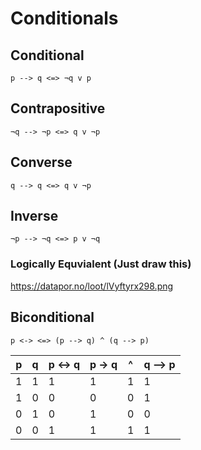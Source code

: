 # Conditionals 

## Conditional
```p --> q <=> ¬q v p```

## Contrapositive
```¬q --> ¬p <=> q v ¬p```

## Converse
```q --> q <=> q v ¬p```

## Inverse 
```¬p --> ¬q <=> p v ¬q```

### Logically Equvialent (Just draw this) 
https://datapor.no/loot/lVyftyrx298.png



## Biconditional
```p <-> <=> (p --> q) ^ (q --> p)```

|	p 	|	q	|  p <-> q  | p -> q |  	^     |  q --> p   |
|-------|-------|-----------|--------|------------|------------|
|	1	|	1	|	  1		|	1	 |	 	1	  |	 	1	   |
|	1	|	0	|	  0		|	0	 |	 	0	  |	 	1	   |
|	0	|	1	|	  0		|	1	 |	 	0	  |	 	0	   |
|	0	|	0	|	  1		|	1	 |	 	1	  |	 	1	   |